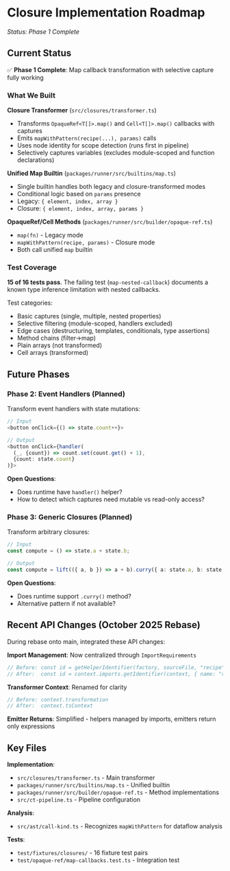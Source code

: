 # Closure Implementation Roadmap

_Status: Phase 1 Complete_

## Current Status

✅ **Phase 1 Complete**: Map callback transformation with selective capture
fully working

### What We Built

**Closure Transformer** (`src/closures/transformer.ts`)

- Transforms `OpaqueRef<T[]>.map()` and `Cell<T[]>.map()` callbacks with
  captures
- Emits `mapWithPattern(recipe(...), params)` calls
- Uses node identity for scope detection (runs first in pipeline)
- Selectively captures variables (excludes module-scoped and function
  declarations)

**Unified Map Builtin** (`packages/runner/src/builtins/map.ts`)

- Single builtin handles both legacy and closure-transformed modes
- Conditional logic based on `params` presence
- Legacy: `{ element, index, array }`
- Closure: `{ element, index, array, params }`

**OpaqueRef/Cell Methods** (`packages/runner/src/builder/opaque-ref.ts`)

- `map(fn)` - Legacy mode
- `mapWithPattern(recipe, params)` - Closure mode
- Both call unified `map` builtin

### Test Coverage

**15 of 16 tests pass**. The failing test (`map-nested-callback`) documents a
known type inference limitation with nested callbacks.

Test categories:

- Basic captures (single, multiple, nested properties)
- Selective filtering (module-scoped, handlers excluded)
- Edge cases (destructuring, templates, conditionals, type assertions)
- Method chains (filter→map)
- Plain arrays (not transformed)
- Cell arrays (transformed)

## Future Phases

### Phase 2: Event Handlers (Planned)

Transform event handlers with state mutations:

```typescript
// Input
<button onClick={() => state.count++}>

// Output
<button onClick={handler(
  (_, {count}) => count.set(count.get() + 1),
  {count: state.count}
)}>
```

**Open Questions**:

- Does runtime have `handler()` helper?
- How to detect which captures need mutable vs read-only access?

### Phase 3: Generic Closures (Planned)

Transform arbitrary closures:

```typescript
// Input
const compute = () => state.a + state.b;

// Output
const compute = lift(({ a, b }) => a + b).curry({ a: state.a, b: state.b });
```

**Open Questions**:

- Does runtime support `.curry()` method?
- Alternative pattern if not available?

## Recent API Changes (October 2025 Rebase)

During rebase onto main, integrated these API changes:

**Import Management**: Now centralized through `ImportRequirements`

```typescript
// Before: const id = getHelperIdentifier(factory, sourceFile, "recipe");
// After:  const id = context.imports.getIdentifier(context, { name: "recipe", module: "commontools" });
```

**Transformer Context**: Renamed for clarity

```typescript
// Before: context.transformation
// After:  context.tsContext
```

**Emitter Returns**: Simplified - helpers managed by imports, emitters return
only expressions

## Key Files

**Implementation**:

- `src/closures/transformer.ts` - Main transformer
- `packages/runner/src/builtins/map.ts` - Unified builtin
- `packages/runner/src/builder/opaque-ref.ts` - Method implementations
- `src/ct-pipeline.ts` - Pipeline configuration

**Analysis**:

- `src/ast/call-kind.ts` - Recognizes `mapWithPattern` for dataflow analysis

**Tests**:

- `test/fixtures/closures/` - 16 fixture test pairs
- `test/opaque-ref/map-callbacks.test.ts` - Integration test
